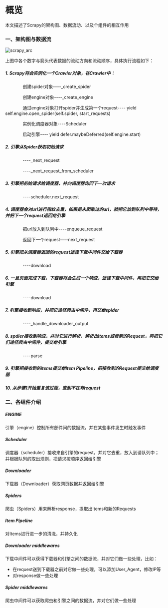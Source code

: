 # 概览

本文描述了Scrapy的架构图、数据流动、以及个组件的相互作用

### 一、架构图与数据流

<img src="https://cdn.jsdelivr.net/gh/foxbutter/pics_cdn/cut/scrapy_arc.png" alt="scrapy_arc"  />

上图中各个数字与箭头代表数据的流动方向和流动顺序，具体执行流程如下：

##### 1. Scrapy将会实例化一个Crawler对象，在Crawler中：

　　　　创建spider对象----_create_spider 

　　　　创建engine对象----_create_engine

　　　　通过engine对象打开spider并生成第一个request---- yield self.engine.open_spider(self.spider, start_requests) 

　　　　实例化调度器对象----Scheduler

　　　　启动引擎---- yield defer.maybeDeferred(self.engine.start) 

##### 2. 引擎从Spider获取初始请求

　　　　----_next_request

　　　　----_next_request_from_scheduler

##### 3. 引擎把初始请求给调度器，并向调度器询问下一次请求

　　　　----scheduler.next_request

##### 4. 调度器会对url进行指纹去重，如果是未爬取过的url，就把它放到队列中等待，并把下一个request返回给引擎

　　　　把url放入到队列中----enqueue_request

　　　　返回下一个request----next_request

##### 5. 引擎把从调度器返回的request途径下载中间件交给下载器

　　　　----download

##### 6. 一旦页面完成下载，下载器将会生成一个响应，途径下载中间件，再把它交给引擎

　　　　----download

##### 7. 引擎接收到响应，并把它途径爬虫中间件，再交给spider

　　　　----_handle_downloader_output

##### 8. spdier接收到响应，并对它进行解析，解析出Items或者新的Request，再把它们途径爬虫中间件，提交给引擎

　　　　----parse

##### 9. 引擎把接收到的items提交给Item Pipeline，把接收到的Request提交给调度器

##### 10. 从步骤1开始重复该过程，直到不在有request

### 二、各组件介绍

##### ENGINE

引擎（engine）控制所有部件间的数据流，并在某些事件发生时触发事件

##### Scheduler
调度器（scheduler）接收来自引擎的request，并对它去重，放入到请队列中；并根据队列的取出规则，把请求按顺序返回给引擎

##### Downloader

下载器（Downloader）获取网页数据并返回给引擎

##### Spiders

爬虫（Spiders）用来解析response，提取出Items和新的Requests

##### Item Pipeline

对Items进行进一步的清洗，并持久化

##### Downloader middlewares

下载中间件可以获得下载器和引擎之间的数据流，并对它们做一些处理，比如：

- 在request送到下载器之前对它做一些处理，可以添加User_Agent，修改IP等
- 对response做一些处理

##### Spider middlewares
爬虫中间件可以获取爬虫和引擎之间的数据流，并对它们做一些处理